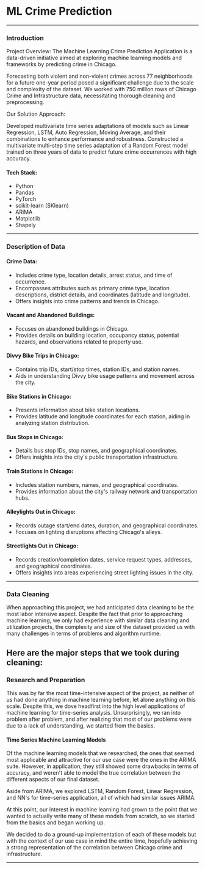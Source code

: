 # ML Crime Prediction
---
### Introduction
Project Overview: The Machine Learning Crime Prediction Application is a data-driven initiative aimed at exploring machine learning models and frameworks by predicting crime in Chicago.

Forecasting both violent and non-violent crimes across 77 neighborhoods for a future one-year period posed a significant challenge due to the scale and complexity of the dataset. We worked with 750 million rows of Chicago Crime and Infrastructure data, necessitating thorough cleaning and preprocessing.

Our Solution Approach:

Developed multivariate time series adaptations of models such as Linear Regression, LSTM, Auto Regression, Moving Average, and their combinations to enhance performance and robustness.
Constructed a multivariate multi-step time series adaptation of a Random Forest model trained on three years of data to predict future crime occurrences with high accuracy.

#### Tech Stack:
- Python
- Pandas
- PyTorch
- scikit-learn (SKlearn)
- ARiMA
- Matplotlib
- Shapely
---
### Description of Data

#### Crime Data:
- Includes crime type, location details, arrest status, and time of occurrence.
- Encompasses attributes such as primary crime type, location descriptions, district details, and coordinates (latitude and longitude).
- Offers insights into crime patterns and trends in Chicago.

#### Vacant and Abandoned Buildings:
- Focuses on abandoned buildings in Chicago.
- Provides details on building location, occupancy status, potential hazards, and observations related to property use.

#### Divvy Bike Trips in Chicago:
- Contains trip IDs, start/stop times, station IDs, and station names.
- Aids in understanding Divvy bike usage patterns and movement across the city.

#### Bike Stations in Chicago:
- Presents information about bike station locations.
- Provides latitude and longitude coordinates for each station, aiding in analyzing station distribution.

#### Bus Stops in Chicago:
- Details bus stop IDs, stop names, and geographical coordinates.
- Offers insights into the city's public transportation infrastructure.

#### Train Stations in Chicago:
- Includes station numbers, names, and geographical coordinates.
- Provides information about the city's railway network and transportation hubs.

#### Alleylights Out in Chicago:
- Records outage start/end dates, duration, and geographical coordinates.
- Focuses on lighting disruptions affecting Chicago's alleys.

#### Streetlights Out in Chicago:
- Records creation/completion dates, service request types, addresses, and geographical coordinates.
- Offers insights into areas experiencing street lighting issues in the city.
---
### Data Cleaning
When approaching this project, we had anticipated data cleaning to be the most labor intensive aspect. Despite the fact that prior to approaching machine learning, we only had experience with similar data cleaning and utilization projects, the complexity and size of the dataset provided us with many challenges in terms of problems and algorithm runtime.

Here are the major steps that we took during cleaning:
---
### Research and Preparation
This was by far the most time-intensive aspect of the project, as neither of us had done anything in machine learning before, let alone anything on this scale. Despite this, we dove headfirst into the high level applications of machine learning for time-series analysis. Unsurprisingly, we ran into problem after problem, and after realizing that most of our problems were due to a lack of understanding, we started from the basics.

#### Time Series Machine Learning Models
Of the machine learning models that we researched, the ones that seemed most applicable and attractive for our use case were the ones in the ARIMA suite. However, in application, they still showed some drawbacks in terms of accuracy, and weren't able to model the true correlation between the different aspects of our final dataset.

Aside from ARIMA, we explored LSTM, Random Forest, Linear Regression, and NN's for time-series application, all of which had similar issues ARIMA.

At this point, our interest in machine learning had grown to the point that we wanted to actually write many of these models from scratch, so we started from the basics and began working up.

We decided to do a ground-up implementation of each of these models but with the context of our use case in mind the entire time, hopefully achieving a strong representation of the correlation between Chicago crime and infrastructure.

---
